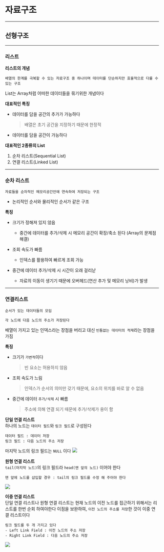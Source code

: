 # 자료구조
---
## 선형구조
---
### 리스트
**리스트의 개념**   
```
배열의 한계를 극복할 수 있는 자료구조 중 하나이며 데이터를 단순하지만 효율적으로 다룰 수 있는 구조
```
List는 Array처럼 어떠한 데이터들을 묶기위한 개념이다

**대표적인 특징**   
- 데이터를 담을 공간의 추가가 가능하다
    > 배열은 초기 공간을 지정하기 때문에 한정적
- 데이터를 담을 공간이 가능하다

**대표적인 2종류의 List**   
1. 순차 리스트(Sequential List)
2. 연결 리스트(Linked List)

---
### 순차 리스트
```
자료들을 순차적인 메모리공간안에 연속하여 저장되는 구조
```
- 논리적인 순서와 물리적인 순서가 같은 구조

**특징**   
- 크기가 정해져 있지 않음
    - 중간에 데이터를 추가/삭제 시 메모리 공간이 확장/축소 된다 (Array의 문제점 해결)

- 조회 속도가 빠름
    - 인덱스를 활용하여 빠르게 조회 가능
- 중간에 데이터 추가/삭제 시 시간이 오래 걸리낟
    - 자료의 이동이 생기기 때문에 오버헤드(연산 추가 및 메모리 낭비)가 발생

---
### 연결리스트
```
순서가 있는 데이터들의 모임

각 노드에 다음 노드의 주소가 저장된다
```
배열이 가지고 있는 인덱스라는 장점을 버리고 대신 `빈틈없는 데이터의 적재`라는 장점을 가짐

**특징**   
- 크기가 `가변적`이다
    > 빈 요소는 허용하지 않음

- 조회 속도가 느림
    > 인덱스가 순서의 의미만 갖기 때문에, 요소의 위치를 바로 알 수 없음
- 중간에 데이터 `추가/삭제` 시 빠름
    > 주소에 의해 연결 되기 때문에 추가/삭제가 용이 함

**단일 연결 리스트**   
하나의 노드는 `데이터 필드`와 `링크 필드`로 구성된다
```
데이터 필드 : 데이터 저장
링크 필드 : 다음 노드의 주소 저장
```
마지막 노드의 링크 필드는 `NULL` 이다
![](https://velog.velcdn.com/images%2Fyuseogi0218%2Fpost%2F820d27dd-e703-413d-a4c2-302818a786da%2Fimage.png)

**원형 연결 리스트**   
`tail(마지막 노드)`의 링크 필드라 `head(맨 앞의 노드)` 이어야 한다
```
맨 앞에 노드를 삽입할 경우 : tail의 링크 필드를 수정 해 주어야 한다
```
![](https://velog.velcdn.com/images%2Fyuseogi0218%2Fpost%2Fb9871b44-33e4-43a0-8bc0-0b1bdf1fd637%2Fimage.png)

**이중 연결 리스트**   
단일 연결 리스트나 원형 연결 리스트는 현재 노드의 이전 노드를 접근하기 위해서는 리스트를 한번 순회 하여야한다
이점을 보완하여, `이전 노드의 주소를 저장`한 것이 이중 연결 리스트이다
```
링크 필드를 두 개 가지고 있다
- Left Link Field : 이전 노드의 주소 저장
- Right Link Field : 다음 노드의 주소 저장
```
![](https://velog.velcdn.com/images%2Fyuseogi0218%2Fpost%2F5227ba95-d1d8-4720-8ea6-e93f21e5fd46%2Fimage.png)
